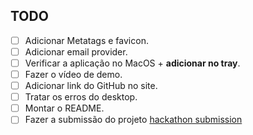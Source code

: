 ## TODO

- [ ] Adicionar Metatags e favicon.
- [ ] Adicionar email provider.
- [ ] Verificar a aplicação no MacOS + **adicionar no tray**.
- [ ] Fazer o vídeo de demo.
- [ ] Adicionar link do GitHub no site.
- [ ] Tratar os erros do desktop.
- [ ] Montar o README.
- [ ] Fazer a submissão do projeto [hackathon submission](https://www.madewithsupabase.com/hackathons/open-source-2024)